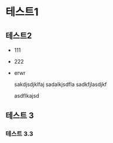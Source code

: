 

# 테스트1
## 테스트2

-  111
-   222
- erwr

  sakdjsdjklfaj
  sadalkjsdfla
  sadkfjlasdjkf
  
  asdflkajsd
  
  
## 테스트 3

### 테스트 3.3

